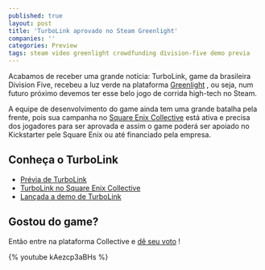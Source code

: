 ```yaml
---
published: true
layout: post
title: 'TurboLink aprovado no Steam Greenlight'
companies: ''
categories: Preview
tags: steam video greenlight crowdfunding division-five demo previa
---
```

Acabamos de receber uma grande notícia: TurboLink, game da brasileira Division Five, recebeu a luz verde na plataforma <a href="http://steamcommunity.com/sharedfiles/filedetails/?id=429961096" target="_blank">Greenlight</a>
, ou seja, num futuro próximo devemos ter esse belo jogo de corrida high-tech no Steam.

A equipe de desenvolvimento do game ainda tem uma grande batalha pela frente, pois sua campanha no <a href="{{ site.baseurl }}/2015/04/14/turbolink-no-square-enix-collective/" target="_blank">Square Enix Collective</a>
 está ativa e precisa dos jogadores para ser aprovada e assim o game poderá ser apoiado no Kickstarter pele Square Enix ou até financiado pela empresa.
## Conheça o TurboLink
<ul>
	<li><a href="{{ site.baseurl }}/2015/04/03/previa-de-turbolink/">Prévia de TurboLink</a>
</li>
	<li><a href="{{ site.baseurl }}/2015/04/14/turbolink-no-square-enix-collective/">TurboLink no Square Enix Collective</a>
</li>
	<li><a href="{{ site.baseurl }}/2015/04/23/lancado-a-demo-de-turbolink/">Lançada a demo de TurboLink</a>
</li>
</ul>

## Gostou do game?
Então entre na plataforma Collective e <a href="http://collective.square-enix.com/projects/106/turbolink" target="_blank">dê seu voto</a>
!

{% youtube kAezcp3aBHs %}